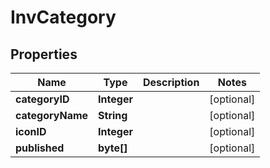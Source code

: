 
# InvCategory

## Properties
Name | Type | Description | Notes
------------ | ------------- | ------------- | -------------
**categoryID** | **Integer** |  |  [optional]
**categoryName** | **String** |  |  [optional]
**iconID** | **Integer** |  |  [optional]
**published** | **byte[]** |  |  [optional]



